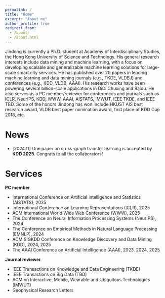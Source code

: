 ```yaml
---
permalink: /
title: "Home"
excerpt: "About me"
author_profile: true
redirect_from:
  - /about/
  - /about.html
---
```


Jindong is currently a Ph.D. student at Academy of Interdisciplinary Studies, the Hong Kong University of Science and Technology. His general research interests include data mining and machine learning, with a focus on developing scalable and generalizable machine learning solutions for large-scale smart city services. He has published over 20 papers in leading machine learning and data mining journals (e.g., TKDE, VLDBJ) and conferences (e.g., KDD, VLDB, AAAI). His research works have been powering several billion-scale applications in DiDi Chuxing and Baidu. He also serves as a PC member/reviewer for conferences and journals such as ICLR, NeurIPS, KDD, WWW, AAAI, AISTATS, IMWUT, IEEE TKDE, and IEEE TBD. Some of the honors Jindong has won include HKUST AIS best research award, VLDB best paper nomination award, first place of KDD Cup 2018, etc.

# News

- \[2024.11\] One paper on cross-graph transfer learning is accepted by **KDD 2025**. Congrats to all the collaborators!

# Services
**PC member**
* International Conference on Artificial Intelligence and Statistics (AISTATS), 2025
* International Conference on Learning Representations (ICLR), 2025
* ACM International World Wide Web Conference (WWW), 2025
* The Conference on Neural Information Processing Systems (NeurIPS), 2024
* The Conference on Empirical Methods in Natural Language Processing (EMNLP), 2024
* ACM SIGKDD Conference on Knowledge Discovery and Data Mining (KDD), 2024, 2025
* The AAAI Conference on Artificial Intelligence (AAAI), 2023, 2024, 2025

**Journal reviewer**
* IEEE Transactions on Knowledge and Data Engineering (TKDE)
* IEEE Transactions on Big Data (TBD)
* ACM on Interactive, Mobile, Wearable and Ubiquitous Technologies (IMWUT)
* Geophysical Research Letters
